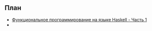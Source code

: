## План

- [Функциональное программирование на языке Haskell - Часть 1](https://stepik.org/course/75/syllabus)
- 
